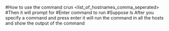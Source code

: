 #How to use the command
crun <list_of_hostnames_comma_seperated>
#Then it will prompt for
#Enter command to run
#Suppose ls
After you specify a command and press enter it will run the command in all the hosts and show the output of the command

